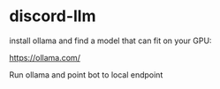 # discord-llm

install ollama and find a model that can fit on your GPU:

https://ollama.com/

Run ollama and point bot to local endpoint

